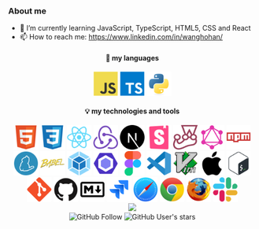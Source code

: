 ### About me

<!--
**WangHoHan/wanghohan** is a ✨ _special_ ✨ repository because its `README.md` (this file) appears on your GitHub profile.

Here are some ideas to get you started:

- 🔭 I’m currently working on ...
- 🌱 I’m currently learning ...
- 👯 I’m looking to collaborate on ...
- 🤔 I’m looking for help with ...
- 💬 Ask me about ...
- 📫 How to reach me: ...
- 😄 Pronouns: ...
- ⚡ Fun fact: ...
-->
- 🌱 I’m currently learning JavaScript, TypeScript, HTML5, CSS and React
- 📫 How to reach me: https://www.linkedin.com/in/wanghohan/
<div align="center">
  <h4>👅 my languages</h4>
  <img src = 'https://github.com/devicons/devicon/blob/master/icons/javascript/javascript-original.svg' alt='JavaScript' width='50'/>
  <img src = 'https://github.com/devicons/devicon/blob/master/icons/typescript/typescript-original.svg' alt='TypeScript' width='50'/>
  <img src = 'https://github.com/devicons/devicon/blob/master/icons/python/python-original.svg' alt='Python' width='50'/>
</div>
<div align="center">
<h4>💡 my technologies and tools</h4>
  <img src = 'https://github.com/devicons/devicon/blob/master/icons/html5/html5-original.svg' alt='HTML5' width='50'/>
  <img src = 'https://github.com/devicons/devicon/blob/master/icons/css3/css3-original.svg' alt='CSS3' width='50'/>
  <img src = 'https://github.com/devicons/devicon/blob/master/icons/react/react-original.svg' alt='React' width='50'/>
  <img src = 'https://github.com/devicons/devicon/blob/master/icons/redux/redux-original.svg' alt='Redux' width='50'/>
  <img src = 'https://github.com/devicons/devicon/blob/master/icons/nextjs/nextjs-original.svg' alt='Next.js' width='50'/>
  <img src = 'https://github.com/devicons/devicon/blob/master/icons/storybook/storybook-original.svg' alt='Storybook' width='50'/>
  <img src = 'https://github.com/devicons/devicon/blob/master/icons/jest/jest-plain.svg' alt='Jest' width='50'/>
  <img src = 'https://github.com/devicons/devicon/blob/master/icons/graphql/graphql-plain.svg' alt='GraphQL' width='50'/>
  <img src = 'https://github.com/devicons/devicon/blob/master/icons/npm/npm-original-wordmark.svg' alt='npm' width='50'/>
  <img src = 'https://github.com/devicons/devicon/blob/master/icons/yarn/yarn-original.svg' alt='Yarn' width='50'/>
  <img src = 'https://github.com/devicons/devicon/blob/master/icons/babel/babel-original.svg' alt='Babel' width='50'/>
  <img src = 'https://github.com/devicons/devicon/blob/master/icons/webpack/webpack-original.svg' alt='webpack' width='50'/>
  <img src = 'https://github.com/devicons/devicon/blob/master/icons/eslint/eslint-original.svg' alt='ESLint' width='50'/>
  <img src = 'https://github.com/devicons/devicon/blob/master/icons/figma/figma-original.svg' alt='Figma' width='50'/>
  <img src = 'https://github.com/devicons/devicon/blob/master/icons/vscode/vscode-original.svg' alt='Visual Studio Code' width='50'/>
  <img src = 'https://github.com/devicons/devicon/blob/master/icons/vim/vim-original.svg' alt='Vim' width='50'/>
  <img src = 'https://github.com/devicons/devicon/blob/master/icons/apple/apple-original.svg' alt='Apple' width='50'/>
  <img src = 'https://github.com/devicons/devicon/blob/master/icons/bash/bash-original.svg' alt='bash' width='50'/>
  <img src = 'https://github.com/devicons/devicon/blob/master/icons/git/git-original.svg' alt='Git' width='50'/>
  <img src = 'https://github.com/devicons/devicon/blob/master/icons/github/github-original.svg' alt='GitHub' width='50'/>
  <img src = 'https://github.com/devicons/devicon/blob/master/icons/markdown/markdown-original.svg' alt='Markdown' width='50'/>
  <img src = 'https://github.com/devicons/devicon/blob/master/icons/jira/jira-original.svg' alt='Jira' width='50'/>
  <img src = 'https://github.com/devicons/devicon/blob/master/icons/safari/safari-original.svg' alt='Safari' width='50'/>
  <img src = 'https://github.com/devicons/devicon/blob/master/icons/chrome/chrome-original.svg' alt='Google Chrome' width='50'/>
  <img src = 'https://github.com/devicons/devicon/blob/master/icons/firefox/firefox-original.svg' alt='Mozilla Firefox' width='50'/>
  <img src = 'https://github.com/devicons/devicon/blob/master/icons/slack/slack-original.svg' alt='Slack' width='50'/>
</div>
<div align="center">
	<img width="450px" src="https://github-readme-stats.vercel.app/api?username=WangHoHan&hide_border=true"&show_icons=true&count_private=true />
</div>
<div align="center">
	<img alt="GitHub Follow" src="https://img.shields.io/github/followers/WangHoHan?label=followers&logo=GitHub&style=flat" />
  <img alt="GitHub User's stars" src="https://img.shields.io/github/stars/WangHoHan?style=flat" />
</div>
